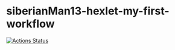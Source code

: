 # siberianMan13-hexlet-my-first-workflow
[![Actions Status](https://github.com/siberianMan13/siberianMan13-hexlet-my-first-workflow/workflows/hello-world/badge.svg)](https://github.com/siberianMan13/siberianMan13-my-first-workflow)